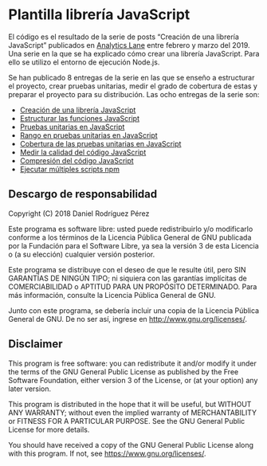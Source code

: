 # Plantilla librería JavaScript

El código es el resultado de la serie de posts “Creación de una librería
JavaScript” publicados en [Analytics Lane](https://www.analyticslane.com/)
entre febrero y marzo del 2019. Una serie en la que se ha explicado cómo crear
una librería JavaScript. Para ello se utilizo el entorno de ejecución Node.js.

Se han publicado 8 entregas de la serie en las que se enseño a estructurar el
proyecto, crear pruebas unitarias, medir el grado de cobertura de estas y
preparar el proyecto para su distribución. Las ocho entregas de la serie son:

* [Creación de una librería JavaScript](https://www.analyticslane.com/2019/02/08/creacion-de-una-libreria-javascript/)
* [Estructurar las funciones JavaScript](https://www.analyticslane.com/2019/02/15/estructurar-las-funciones-javascript-creacion-de-una-libreria-javascript-2a-parte/)
* [Pruebas unitarias en JavaScript](https://www.analyticslane.com/2019/02/22/pruebas-unitarias-en-javascript-creacion-de-una-libreria-javascript-3a-parte/)
* [Rango en pruebas unitarias en JavaScript](https://www.analyticslane.com/2019/03/01/rango-en-pruebas-unitarias-en-javascript-creacion-de-una-libreria-javascript-4a-parte/)
* [Cobertura de las pruebas unitarias en JavaScript](https://www.analyticslane.com/2019/03/08/cobertura-de-las-pruebas-unitarias-en-javascript-creacion-de-una-libreria-javascript-5a-parte/)
* [Medir la calidad del código JavaScript](https://www.analyticslane.com/2019/03/15/medir-la-calidad-del-codigo-javascript-creacion-de-una-libreria-javascript-6a-parte/)
* [Compresión del código JavaScript](https://www.analyticslane.com/2019/03/22/compresion-del-codigo-javascript-creacion-de-una-libreria-javascript-7a-parte/)
* [Ejecutar múltiples scripts npm](https://www.analyticslane.com/2019/03/29/ejecutar-multiples-scripts-npm-creacion-de-una-libreria-javascript-8a-parte/)

## Descargo de responsabilidad
Copyright (C) 2018 Daniel Rodríguez Pérez

Este programa es software libre: usted puede redistribuirlo y/o modificarlo
conforme a los términos de la Licencia Pública General de GNU publicada por
la Fundación para el Software Libre, ya sea la versión 3 de esta Licencia o
(a su elección) cualquier versión posterior.

Este programa se distribuye con el deseo de que le resulte útil, pero SIN
GARANTÍAS DE NINGÚN TIPO; ni siquiera con las garantías implícitas de
COMERCIABILIDAD o APTITUD PARA UN PROPÓSITO DETERMINADO. Para más información,
consulte la Licencia Pública General de GNU.

Junto con este programa, se debería incluir una copia de la Licencia Pública
General de GNU. De no ser así, ingrese en <http://www.gnu.org/licenses/>.

## Disclaimer
This program is free software: you can redistribute it and/or modify
it under the terms of the GNU General Public License as published by
the Free Software Foundation, either version 3 of the License, or
(at your option) any later version.

This program is distributed in the hope that it will be useful,
but WITHOUT ANY WARRANTY; without even the implied warranty of
MERCHANTABILITY or FITNESS FOR A PARTICULAR PURPOSE.  See the
GNU General Public License for more details.

You should have received a copy of the GNU General Public License
along with this program.  If not, see <https://www.gnu.org/licenses/>.